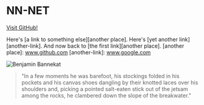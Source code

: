# NN-NET


[Visit GitHub!](www.github.com)

Here's [a link to something else][another place].
     Here's [yet another link][another-link].
     And now back to [the first link][another place].
     [another place]: www.github.com
     [another-link]: www.google.com

![Benjamin Bannekat](https://octodex.github.com/images/bannekat.png)

> "In a few moments he was barefoot, his stockings folded in his pockets and his
  canvas shoes dangling by their knotted laces over his shoulders and, picking a
  pointed salt-eaten stick out of the jetsam among the rocks, he clambered down
  the slope of the breakwater."
